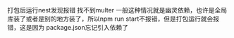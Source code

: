 打包后运行nest发现报错 找不到multer
一般这种情况就是幽灵依赖，也许是全局库装了或者是别的地方装了，所以npm run start不报错，但是打包运行就会报错，这是因为
package.json忘记引入依赖了